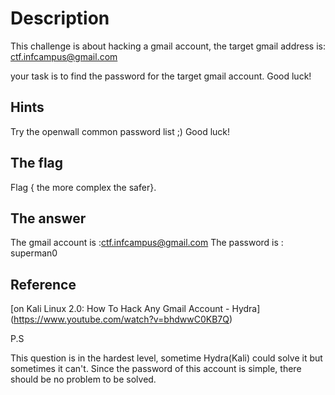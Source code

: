 # Description

This challenge is about hacking a gmail account, the target gmail address is: ctf.infcampus@gmail.com

your task is to find the password for the target gmail account. Good luck!

## Hints

Try the openwall common password list ;) Good luck!

## The flag

Flag { the more complex the safer}.

## The answer
The gmail account is :ctf.infcampus@gmail.com
The password is : superman0

## Reference
[on Kali Linux 2.0: How To Hack Any Gmail Account - Hydra] (https://www.youtube.com/watch?v=bhdwwC0KB7Q)

P.S

This question is in the hardest level, sometime Hydra(Kali) could solve it but sometimes it can't. Since the password of this account is simple, there should be no problem to be solved.